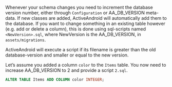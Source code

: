 Whenever your schema changes you need to increment the database version number, either through `Configuration` or AA_DB_VERSION meta-data. If new classes are added, ActiveAndroid will automatically add them to the database. If you want to change something in an existing table however (e.g. add or delete a column), this is done using sql-scripts named `<NewVersion>.sql`, where NewVersion is the AA_DB_VERSION, in `assets/migrations`. 

ActiveAndroid will execute a script if its filename is greater than the old database-version and smaller or equal to the new version.

Let’s assume you added a column `color` to the `Items` table. You now need to increase AA_DB_VERSION to 2 and provide a script `2.sql`. 

```sql
ALTER TABLE Items ADD COLUMN color INTEGER;
```